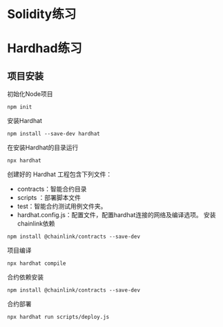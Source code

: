# Solidity练习
# Hardhad练习
## 项目安装
初始化Node项目
```shell
npm init
```
安装Hardhat
```shell 
npm install --save-dev hardhat

```
在安装Hardhat的目录运行
```shell
npx hardhat
```
创建好的 Hardhat 工程包含下列文件：
- contracts：智能合约目录
- scripts ：部署脚本文件
- test：智能合约测试用例文件夹。
- hardhat.config.js：配置文件，配置hardhat连接的网络及编译选项。
安装chainlink依赖
```shell
npm install @chainlink/contracts --save-dev
```
项目编译
```shell
npx hardhat compile
```
合约依赖安装
```shell
npm install @chainlink/contracts --save-dev
```
合约部署
```shell
npx hardhat run scripts/deploy.js
```